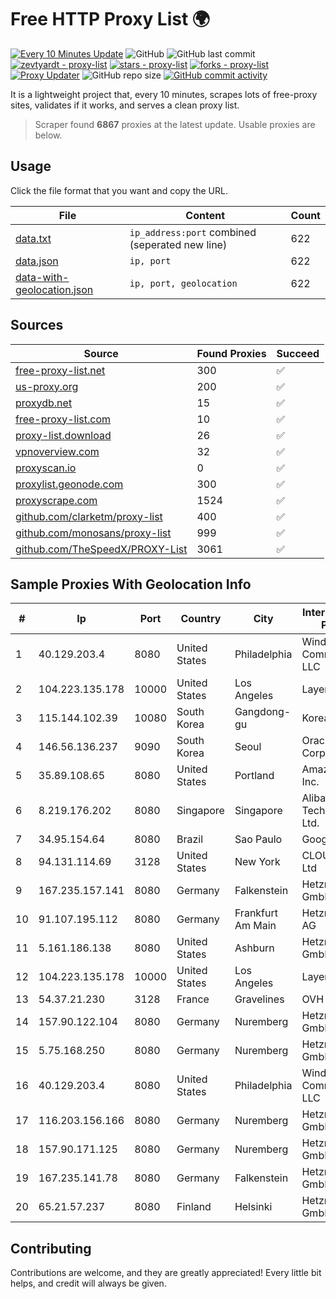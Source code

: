 
# Free HTTP Proxy List 🌍

[![Every 10 Minutes Update](https://github.com/mertguvencli/http-proxy-list/actions/workflows/main.yml/badge.svg?branch=main)](https://github.com/mertguvencli/http-proxy-list/actions/workflows/main.yml)
![GitHub](https://img.shields.io/github/license/mertguvencli/http-proxy-list)
![GitHub last commit](https://img.shields.io/github/last-commit/mertguvencli/http-proxy-list)
[![zevtyardt - proxy-list](https://img.shields.io/static/v1?label=zevtyardt&message=proxy-list&color=blue&logo=github)](https://github.com/zevtyardt/proxy-list "Go to GitHub repo")
[![stars - proxy-list](https://img.shields.io/github/stars/zevtyardt/proxy-list?style=social)](https://github.com/zevtyardt/proxy-list)
[![forks - proxy-list](https://img.shields.io/github/forks/zevtyardt/proxy-list?style=social)](https://github.com/zevtyardt/proxy-list)
[![Proxy Updater](https://github.com/zevtyardt/proxy-list/workflows/Proxy%20Updater/badge.svg)](https://github.com/zevtyardt/proxy-list/actions?query=workflow:"Proxy+Updater")
![GitHub repo size](https://img.shields.io/github/repo-size/zevtyardt/proxy-list)
[![GitHub commit activity](https://img.shields.io/github/commit-activity/m/zevtyardt/proxy-list?logo=commits)](https://github.com/zevtyardt/proxy-list/commits/main)

It is a lightweight project that, every 10 minutes, scrapes lots of free-proxy sites, validates if it works, and serves a clean proxy list.

> Scraper found **6867** proxies at the latest update. Usable proxies are below.

## Usage

Click the file format that you want and copy the URL.

|File|Content|Count|
|----|-------|-----|
|[data.txt](https://raw.githubusercontent.com/mertguvencli/http-proxy-list/main/proxy-list/data.txt)|`ip_address:port` combined (seperated new line)|622|
|[data.json](https://raw.githubusercontent.com/mertguvencli/http-proxy-list/main/proxy-list/data.json)|`ip, port`|622|
|[data-with-geolocation.json](https://raw.githubusercontent.com/mertguvencli/http-proxy-list/main/proxy-list/data-with-geolocation.json)|`ip, port, geolocation`|622|

## Sources

|Source|Found Proxies|Succeed|
|------|-------------|-------|
|[free-proxy-list.net](https://free-proxy-list.net)|300|✅|
|[us-proxy.org](https://www.us-proxy.org)|200|✅|
|[proxydb.net](http://proxydb.net)|15|✅|
|[free-proxy-list.com](https://free-proxy-list.com/?page=&port=&type%5B%5D=http&type%5B%5D=https&up_time=0&search=Search)|10|✅|
|[proxy-list.download](https://www.proxy-list.download/HTTP)|26|✅|
|[vpnoverview.com](https://vpnoverview.com/privacy/anonymous-browsing/free-proxy-servers)|32|✅|
|[proxyscan.io](https://www.proxyscan.io)|0|✅|
|[proxylist.geonode.com](https://proxylist.geonode.com/api/proxy-list?limit=300&page=1&sort_by=lastChecked&sort_type=desc&protocols=http,https)|300|✅|
|[proxyscrape.com](https://api.proxyscrape.com/v2/?request=displayproxies&protocol=http&timeout=10000&country=all&ssl=all&anonymity=all)|1524|✅|
|[github.com/clarketm/proxy-list](https://raw.githubusercontent.com/clarketm/proxy-list/master/proxy-list-raw.txt)|400|✅|
|[github.com/monosans/proxy-list](https://raw.githubusercontent.com/monosans/proxy-list/main/proxies/http.txt)|999|✅|
|[github.com/TheSpeedX/PROXY-List](https://raw.githubusercontent.com/TheSpeedX/PROXY-List/master/http.txt)|3061|✅|


## Sample Proxies With Geolocation Info

|#|Ip|Port|Country|City|Internet Service Provider|
|-|--|----|-------|----|-------------------------|
|1|40.129.203.4|8080|United States|Philadelphia|Windstream Communications LLC|
|2|104.223.135.178|10000|United States|Los Angeles|LayerHost|
|3|115.144.102.39|10080|South Korea|Gangdong-gu|Korea Telecom|
|4|146.56.136.237|9090|South Korea|Seoul|Oracle Corporation|
|5|35.89.108.65|8080|United States|Portland|Amazon.com, Inc.|
|6|8.219.176.202|8080|Singapore|Singapore|Alibaba (US) Technology Co., Ltd.|
|7|34.95.154.64|8080|Brazil|Sao Paulo|Google LLC|
|8|94.131.114.69|3128|United States|New York|CLOUD LEASE Ltd|
|9|167.235.157.141|8080|Germany|Falkenstein|Hetzner Online GmbH|
|10|91.107.195.112|8080|Germany|Frankfurt Am Main|Hetzner Online AG|
|11|5.161.186.138|8080|United States|Ashburn|Hetzner Online GmbH|
|12|104.223.135.178|10000|United States|Los Angeles|LayerHost|
|13|54.37.21.230|3128|France|Gravelines|OVH SAS|
|14|157.90.122.104|8080|Germany|Nuremberg|Hetzner Online GmbH|
|15|5.75.168.250|8080|Germany|Nuremberg|Hetzner Online GmbH|
|16|40.129.203.4|8080|United States|Philadelphia|Windstream Communications LLC|
|17|116.203.156.166|8080|Germany|Nuremberg|Hetzner Online GmbH|
|18|157.90.171.125|8080|Germany|Nuremberg|Hetzner Online GmbH|
|19|167.235.141.78|8080|Germany|Falkenstein|Hetzner Online GmbH|
|20|65.21.57.237|8080|Finland|Helsinki|Hetzner Online GmbH|



## Contributing

Contributions are welcome, and they are greatly appreciated! Every
little bit helps, and credit will always be given.

